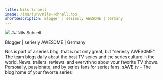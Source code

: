 ```yaml
---
title: Nils Schnell
image: /img/jury/nils-schnell.jpg
shortdescription: Blogger | seriesly AWESOME | Germany
---
```

<img src="/img/jury/nils-schnell.jpg">
## Nils Schnell

Blogger | seriesly AWESOME | Germany

Nils is part of a series blog, that is not only great, but “seriesly AWESOME”. The team blogs daily about the best TV series and the series culture in the world. News, trailers, reviews, and everything about your favorite TV shows. Personally, passionate, and by series fans for series fans. sAWE.tv – The blog home of your favorite series!



